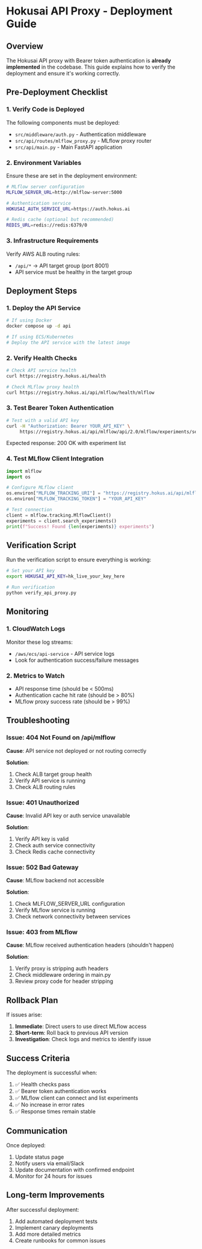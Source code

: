 # Hokusai API Proxy - Deployment Guide

## Overview

The Hokusai API proxy with Bearer token authentication is **already implemented** in the codebase. This guide explains how to verify the deployment and ensure it's working correctly.

## Pre-Deployment Checklist

### 1. Verify Code is Deployed

The following components must be deployed:
- `src/middleware/auth.py` - Authentication middleware
- `src/api/routes/mlflow_proxy.py` - MLflow proxy router
- `src/api/main.py` - Main FastAPI application

### 2. Environment Variables

Ensure these are set in the deployment environment:

```bash
# MLflow server configuration
MLFLOW_SERVER_URL=http://mlflow-server:5000

# Authentication service
HOKUSAI_AUTH_SERVICE_URL=https://auth.hokus.ai

# Redis cache (optional but recommended)
REDIS_URL=redis://redis:6379/0
```

### 3. Infrastructure Requirements

Verify AWS ALB routing rules:
- `/api/*` → API target group (port 8001)
- API service must be healthy in the target group

## Deployment Steps

### 1. Deploy the API Service

```bash
# If using Docker
docker compose up -d api

# If using ECS/Kubernetes
# Deploy the API service with the latest image
```

### 2. Verify Health Checks

```bash
# Check API service health
curl https://registry.hokus.ai/health

# Check MLflow proxy health
curl https://registry.hokus.ai/api/mlflow/health/mlflow
```

### 3. Test Bearer Token Authentication

```bash
# Test with a valid API key
curl -H "Authorization: Bearer YOUR_API_KEY" \
     https://registry.hokus.ai/api/mlflow/api/2.0/mlflow/experiments/search
```

Expected response: 200 OK with experiment list

### 4. Test MLflow Client Integration

```python
import mlflow
import os

# Configure MLflow client
os.environ["MLFLOW_TRACKING_URI"] = "https://registry.hokus.ai/api/mlflow"
os.environ["MLFLOW_TRACKING_TOKEN"] = "YOUR_API_KEY"

# Test connection
client = mlflow.tracking.MlflowClient()
experiments = client.search_experiments()
print(f"Success! Found {len(experiments)} experiments")
```

## Verification Script

Run the verification script to ensure everything is working:

```bash
# Set your API key
export HOKUSAI_API_KEY=hk_live_your_key_here

# Run verification
python verify_api_proxy.py
```

## Monitoring

### 1. CloudWatch Logs

Monitor these log streams:
- `/aws/ecs/api-service` - API service logs
- Look for authentication success/failure messages

### 2. Metrics to Watch

- API response time (should be < 500ms)
- Authentication cache hit rate (should be > 80%)
- MLflow proxy success rate (should be > 99%)

## Troubleshooting

### Issue: 404 Not Found on /api/mlflow

**Cause**: API service not deployed or not routing correctly

**Solution**:
1. Check ALB target group health
2. Verify API service is running
3. Check ALB routing rules

### Issue: 401 Unauthorized

**Cause**: Invalid API key or auth service unavailable

**Solution**:
1. Verify API key is valid
2. Check auth service connectivity
3. Check Redis cache connectivity

### Issue: 502 Bad Gateway

**Cause**: MLflow backend not accessible

**Solution**:
1. Check MLFLOW_SERVER_URL configuration
2. Verify MLflow service is running
3. Check network connectivity between services

### Issue: 403 from MLflow

**Cause**: MLflow received authentication headers (shouldn't happen)

**Solution**:
1. Verify proxy is stripping auth headers
2. Check middleware ordering in main.py
3. Review proxy code for header stripping

## Rollback Plan

If issues arise:

1. **Immediate**: Direct users to use direct MLflow access
2. **Short-term**: Roll back to previous API version
3. **Investigation**: Check logs and metrics to identify issue

## Success Criteria

The deployment is successful when:

1. ✅ Health checks pass
2. ✅ Bearer token authentication works
3. ✅ MLflow client can connect and list experiments
4. ✅ No increase in error rates
5. ✅ Response times remain stable

## Communication

Once deployed:

1. Update status page
2. Notify users via email/Slack
3. Update documentation with confirmed endpoint
4. Monitor for 24 hours for issues

## Long-term Improvements

After successful deployment:

1. Add automated deployment tests
2. Implement canary deployments
3. Add more detailed metrics
4. Create runbooks for common issues